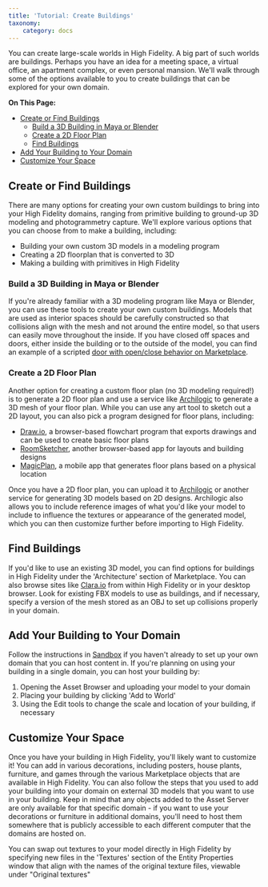 ```yaml
---
title: 'Tutorial: Create Buildings'
taxonomy:
    category: docs
---
```


You can create large-scale worlds in High Fidelity. A big part of such worlds are buildings. Perhaps you have an idea for a meeting space, a virtual office, an apartment complex, or even personal mansion. We'll walk through some of the options available to you to create buildings that can be explored for your own domain.

**On This Page:**

+ [Create or Find Buildings](#create-or-find-buildings)
  + [Build a 3D Building in Maya or Blender](#build-a-3d-building-in-maya-or-blender)
  + [Create a 2D Floor Plan](#create-a-2d-floor-plan)
  + [Find Buildings](#find-buildings)
+ [Add Your Building to Your Domain](#add-your-building-to-your-domain)
+ [Customize Your Space](#customize-your-space)

## Create or Find Buildings

There are many options for creating your own custom buildings to bring into your High Fidelity domains, ranging from primitive building to ground-up 3D modeling and photogrammetry capture. We'll explore various options that you can choose from to make a building, including:

- Building your own custom 3D models in a modeling program
- Creating a 2D floorplan that is converted to 3D
- Making a building with primitives in High Fidelity

### Build a 3D Building in Maya or Blender

If you're already familiar with a 3D modeling program like Maya or Blender, you can use these tools to create your own custom buildings. Models that are used as interior spaces should be carefully constructed so that collisions align with the mesh and not around the entire model, so that users can easily move throughout the inside. If you have closed off spaces and doors, either inside the building or to the outside of the model, you can find an example of a scripted [door with open/close behavior on Marketplace](https://highfidelity.com/marketplace?q=door).

### Create a 2D Floor Plan

Another option for creating a custom floor plan (no 3D modeling required!) is to generate a 2D floor plan and use a service like [Archilogic](http://archilogic.com/) to generate a 3D mesh of your floor plan. While you can use any art tool to sketch out a 2D layout, you can also pick a program designed for floor plans, including:

- [Draw.io](https://www.draw.io/), a browser-based flowchart program that exports drawings and can be used to create basic floor plans
- [RoomSketcher](http://www.roomsketcher.com/), another browser-based app for layouts and building designs
- [MagicPlan](http://www.sensopia.com/), a mobile app that generates floor plans based on a physical location

Once you have a 2D floor plan, you can upload it to [Archilogic](http://archilogic.com/) or another service for generating 3D models based on 2D designs. Archilogic also allows you to include reference images of what you'd like your model to include to influence the textures or appearance of the generated model, which you can then customize further before importing to High Fidelity.

## Find Buildings

If you'd like to use an existing 3D model, you can find options for buildings in High Fidelity under the 'Architecture' section of Marketplace. You can also browse sites like [Clara.io](http://clara.io/) from within High Fidelity or in your desktop browser. Look for existing FBX models to use as buildings, and if necessary, specify a version of the mesh stored as an OBJ to set up collisions properly in your domain.

## Add Your Building to Your Domain

Follow the instructions in [Sandbox](https://wiki.highfidelity.com/wiki/Sandbox) if you haven't already to set up your own domain that you can host content in. If you're planning on using your building in a single domain, you can host your building by:

1. Opening the Asset Browser and uploading your model to your domain
2. Placing your building by clicking 'Add to World'
3. Using the Edit tools to change the scale and location of your building, if necessary

## Customize Your Space

Once you have your building in High Fidelity, you'll likely want to customize it! You can add in various decorations, including posters, house plants, furniture, and games through the various Marketplace objects that are available in High Fidelity. You can also follow the steps that you used to add your building into your domain on external 3D models that you want to use in your building. Keep in mind that any objects added to the Asset Server are only available for that specific domain - if you want to use your decorations or furniture in additional domains, you'll need to host them somewhere that is publicly accessible to each different computer that the domains are hosted on.

You can swap out textures to your model directly in High Fidelity by specifying new files in the 'Textures' section of the Entity Properties window that align with the names of the original texture files, viewable under "Original textures"
